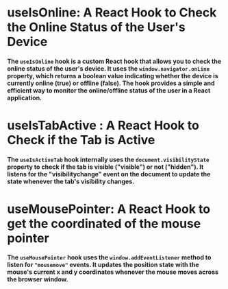 # useIsOnline: A React Hook to Check the Online Status of the User's Device

#### The `useIsOnline` hook is a custom React hook that allows you to check the online status of the user's device. It uses the `window.navigator.onLine` property, which returns a boolean value indicating whether the device is currently online (true) or offline (false). The hook provides a simple and efficient way to monitor the online/offline status of the user in a React application.


# useIsTabActive : A React Hook to Check if the Tab is Active
#### The `useIsActiveTab` hook internally uses the `document.visibilityState` property to check if the tab is visible ("visible") or not ("hidden"). It listens for the "visibilitychange" event on the document to update the state whenever the tab's visibility changes.


# useMousePointer:  A React Hook to get the coordinated of the mouse pointer
#### The `useMousePointer` hook uses the `window.addEventListener` method to listen for `"mousemove"` events. It updates the position state with the mouse's current x and y coordinates whenever the mouse moves across the browser window.